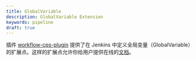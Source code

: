 ```yaml
---
title: GlobalVariable
description: GlobalVariable Extension
keywords: pipeline
draft: true
---
```


插件 [workflow-cps-plugin](https://github.com/jenkinsci/workflow-cps-plugin) 提供了在 Jenkins 中定义全局变量（GlobalVariable）的扩展点。这样的扩展点允许你给用户提供在线的[文档](http://localhost:8080/jenkins/pipeline-syntax/globals)。